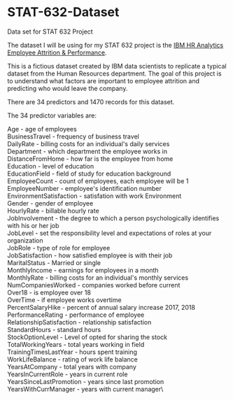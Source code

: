 # STAT-632-Dataset
Data set for STAT 632 Project

The dataset I will be using for my STAT 632 project is the [IBM HR Analytics Employee Attrition & Performance](https://www.kaggle.com/datasets/pavansubhasht/ibm-hr-analytics-attrition-dataset).

This is a fictious dataset created by IBM data scientists to replicate a typical dataset from the Human Resources department. The goal of this project is to understand what factors are important to employee attrition and predicting who would leave the company.

There are 34 predictors and 1470 records for this dataset. 

The 34 predictor variables are:

Age - age of employees \
BusinessTravel - frequency of business travel\
DailyRate - billing costs for an individual's daily services\
Department - which department the employee works in\
DistanceFromHome - how far is the employee from home\
Education - level of education\
EducationField - field of study for education background\
EmployeeCount - count of employees, each employee will be 1\
EmployeeNumber - employee's identification number\
EnvironmentSatisfaction - satisfation with work Environment\
Gender - gender of employee\
HourlyRate - billable hourly rate \
JobInvolvement - the degree to which a person psychologically identifies with his or her job\
JobLevel -  set the responsibility level and expectations of roles at your organization\
JobRole - type of role for employee\
JobSatisfaction - how satisfied employee is with their job\
MaritalStatus - Married or single\
MonthlyIncome - earnings for employees in a month\
MonthlyRate - billing costs for an individual's monthly services\
NumCompaniesWorked - companies worked before current\
Over18 - is employee over 18\
OverTime - if employee works overtime\
PercentSalaryHike - percent of annual salary increase 2017, 2018\
PerformanceRating - performance of employee\
RelationshipSatisfaction - relationship satisfaction\
StandardHours - standard hours\
StockOptionLevel - Level of opted for sharing the stock\
TotalWorkingYears - total years working in field\
TrainingTimesLastYear - hours spent training\
WorkLifeBalance - rating of work life balance\
YearsAtCompany - total years with company\
YearsInCurrentRole - years in current role\
YearsSinceLastPromotion - years since last promotion\
YearsWithCurrManager - years with current manager\
